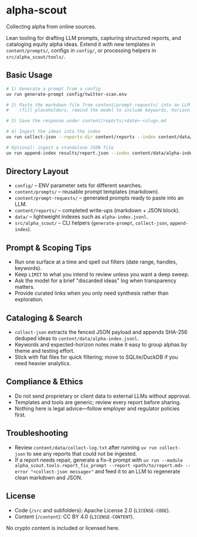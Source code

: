 # alpha-scout

Collecting alpha from online sources.

Lean tooling for drafting LLM prompts, capturing structured reports, and cataloging equity alpha ideas. Extend it with new templates in `content/prompts/`, configs in `config/`, or processing helpers in `src/alpha_scout/tools/`.

## Basic Usage
```bash
# 1) Generate a prompt from a config
uv run generate-prompt config/twitter-scan.env

# 2) Paste the markdown file from content/prompt-requests/ into an LLM
#    (fill placeholders, remind the model to include keywords, horizon notes, JSON)

# 3) Save the response under content/reports/<date>-<slug>.md

# 4) Ingest the ideas into the index
uv run collect-json --reports-dir content/reports --index content/data/alpha-index.jsonl

# Optional: ingest a standalone JSON file
uv run append-index results/report.json --index content/data/alpha-index.jsonl
```

## Directory Layout
- `config/` – ENV parameter sets for different searches.
- `content/prompts/` – reusable prompt templates (markdown).
- `content/prompt-requests/` – generated prompts ready to paste into an LLM.
- `content/reports/` – completed write-ups (markdown + JSON block).
- `data/` – lightweight indexes such as `alpha-index.jsonl`.
- `src/alpha_scout/` – CLI helpers (`generate-prompt`, `collect-json`, `append-index`).

## Prompt & Scoping Tips
- Run one surface at a time and spell out filters (date range, handles, keywords).
- Keep `LIMIT` to what you intend to review unless you want a deep sweep.
- Ask the model for a brief "discarded ideas" log when transparency matters.
- Provide curated links when you only need synthesis rather than exploration.

## Cataloging & Search
- `collect-json` extracts the fenced JSON payload and appends SHA-256 deduped ideas to `content/data/alpha-index.jsonl`.
- Keywords and expected-horizon notes make it easy to group alphas by theme and testing effort.
- Stick with flat files for quick filtering; move to SQLite/DuckDB if you need heavier analytics.

## Compliance & Ethics
- Do not send proprietary or client data to external LLMs without approval.
- Templates and tools are generic; review every report before sharing.
- Nothing here is legal advice—follow employer and regulator policies first.

## Troubleshooting
- Review `content/data/collect-log.txt` after running `uv run collect-json` to see any reports that could not be ingested.
- If a report needs repair, generate a fix-it prompt with `uv run --module alpha_scout.tools.report_fix_prompt --report <path/to/report.md> --error "<collect-json message>"` and feed it to an LLM to regenerate clean markdown and JSON.

## License
- Code (`/src` and subfolders): Apache License 2.0 (`LICENSE-CODE`).
- Content (`/content`): CC BY 4.0 (`LICENSE-CONTENT`).

No crypto content is included or licensed here.


